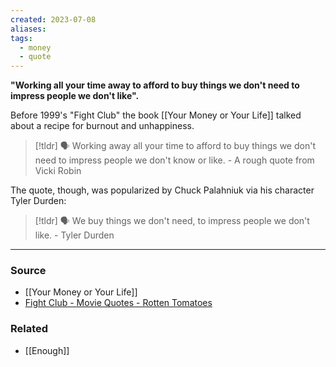 ```yaml
---
created: 2023-07-08
aliases: 
tags:
  - money
  - quote
---
```

**"Working all your time away to afford to buy things we don't need to impress people we don't like".**

Before 1999's "Fight Club" the book [[Your Money or Your Life]] talked about a recipe for burnout and unhappiness. 

> [!tldr] 🗣️ Working away all your time to afford to buy things we don't need to impress people we don't know or like. - A rough quote from Vicki Robin

The quote, though, was popularized by Chuck Palahniuk via his character Tyler Durden:

> [!tldr] 🗣️ We buy things we don't need, to impress people we don't like. - Tyler Durden

****
### Source
- [[Your Money or Your Life]]
- [Fight Club - Movie Quotes - Rotten Tomatoes](https://www.rottentomatoes.com/m/fight_club/quotes/)

### Related
- [[Enough]]